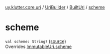 [uy.klutter.core.uri](../../index.md) / [UriBuilder](../index.md) / [BuiltUri](index.md) / [scheme](.)


# scheme
<code>val scheme: String?</code> [(source)](https://github.com/kohesive/klutter/blob/master/core-jdk6/src/main/kotlin/uy/klutter/core/uri/UriBuilder.kt#L283)<br/>Overrides [ImmutableUri.scheme](../../-immutable-uri/scheme.md)


